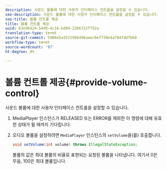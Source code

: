 ```yaml
---
description: 사운드 볼륨에 대한 사용자 인터페이스 컨트롤을 설정할 수 있습니다.
seo-description: 사운드 볼륨에 대한 사용자 인터페이스 컨트롤을 설정할 수 있습니다.
seo-title: 볼륨 컨트롤 제공
title: 볼륨 컨트롤 제공
uuid: 63e96424-54d0-4c16-bd94-2366722f752a
translation-type: tm+mt
source-git-commit: 5908e5a3521966496aeec0ef730e4a704fddfb68
workflow-type: tm+mt
source-wordcount: '97'
ht-degree: 0%

---
```



# 볼륨 컨트롤 제공{#provide-volume-control}

사운드 볼륨에 대한 사용자 인터페이스 컨트롤을 설정할 수 있습니다.

1. MediaPlayer 인스턴스가 RELEASED 또는 ERROR를 제외한 이 명령에 대해 유효한 상태가 될 때까지 기다립니다.
1. 오디오 볼륨을 설정하려면 `MediaPlayer` 인스턴스의 `setVolume`을(를) 호출합니다.

   ```java
   void setVolume(int volume) throws IllegalStateException;
   ```

   볼륨의 값은 최대 볼륨의 비율로 표현되는 요청된 볼륨을 나타냅니다. 여기서 0은 무음, 100은 최대 볼륨입니다.

